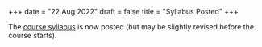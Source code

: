 +++
date = "22 Aug 2022"
draft = false
title = "Syllabus Posted"
+++

The [course syllabus](/syllabus) is now posted (but may be slightly revised before the course starts).




